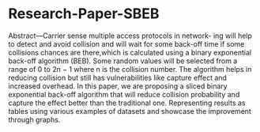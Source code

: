# Research-Paper-SBEB

Abstract—Carrier sense multiple access protocols in network-
ing will help to detect and avoid collision and will wait for
some back-off time if some collisions chances are there,which is
calculated using a binary exponential back-off algorithm (BEB).
Some random values will be selected from a range of 0 to
2n − 1 where n is the collision number. The algorithm helps in
reducing collision but still has vulnerabilities like capture effect
and increased overhead. In this paper, we are proposing a sliced
binary exponential back-off algorithm that will reduce collision
probability and capture the effect better than the traditional one.
Representing results as tables using various examples of datasets
and showcase the improvement through graphs.
